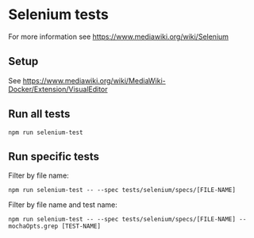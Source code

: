 # Selenium tests

For more information see https://www.mediawiki.org/wiki/Selenium

## Setup

See https://www.mediawiki.org/wiki/MediaWiki-Docker/Extension/VisualEditor

## Run all tests

    npm run selenium-test

## Run specific tests

Filter by file name:

    npm run selenium-test -- --spec tests/selenium/specs/[FILE-NAME]

Filter by file name and test name:

    npm run selenium-test -- --spec tests/selenium/specs/[FILE-NAME] --mochaOpts.grep [TEST-NAME]
